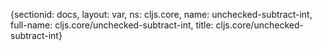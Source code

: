 {sectionid: docs, layout: var, ns: cljs.core, name: unchecked-subtract-int, full-name: cljs.core/unchecked-subtract-int,
  title: cljs.core/unchecked-subtract-int}
